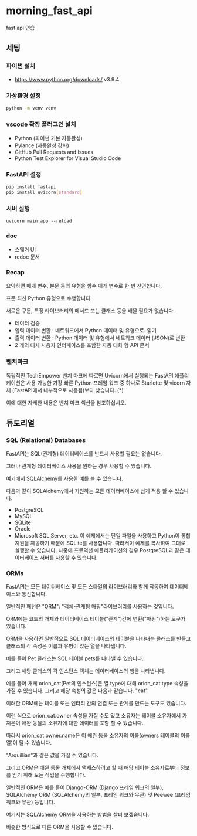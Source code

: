 # morning_fast_api
fast api 연습

## 세팅

### 파이썬 설치
- https://www.python.org/downloads/
v3.9.4

### 가상환경 설정

```bash
python -m venv venv
```

### vscode 확장 플러그인 설치

- Python (파이썬 기본 자동완성)
- Pylance (자동완성 강화)
- GitHub Pull Requests and Issues
- Python Test Explorer for Visual Studio Code

### FastAPI 설정

```bash
pip install fastapi
pip install uvicorn[standard]
```

### 서버 실행
```
uvicorn main:app --reload
```

### doc
- 스웨거 UI
- redoc 문서

### Recap

요약하면 매개 변수, 본문 등의 유형을 함수 매개 변수로 한 번 선언합니다.

표준 최신 Python 유형으로 수행합니다.

새로운 구문, 특정 라이브러리의 메서드 또는 클래스 등을 배울 필요가 없습니다.

- 데이터 검증
- 입력 데이터 변환 : 네트워크에서 Python 데이터 및 유형으로. 읽기
- 출력 데이터 변환 : Python 데이터 및 유형에서 네트워크 데이터 (JSON)로 변환
- 2 개의 대체 사용자 인터페이스를 포함한 자동 대화 형 API 문서

### 벤치마크

독립적인 TechEmpower 벤치 마크에 따르면 Uvicorn에서 실행되는 FastAPI 애플리케이션은 사용 가능한 가장 빠른 Python 프레임 워크 중 하나로 Starlette 및 vicorn 자체 (FastAPI에서 내부적으로 사용됨)보다 낮습니다. (*)

이에 대한 자세한 내용은 벤치 마크 섹션을 참조하십시오.

## 튜토리얼

### SQL (Relational) Databases

FastAPI는 SQL(관계형) 데이터베이스를 반드시 사용할 필요는 없습니다.

그러나 관계형 데이터베이스 사용을 원하는 경우 사용할 수 있습니다.

여기에서 [SQLAlchemy](https://www.sqlalchemy.org/)를 사용한 예를 볼 수 있습니다.

다음과 같이 SQLAlchemy에서 지원하는 모든 데이터베이스에 쉽게 적용 할 수 있습니다.
- PostgreSQL
- MySQL
- SQLite
- Oracle
- Microsoft SQL Server, etc.
이 예제에서는 단일 파일을 사용하고 Python이 통합 지원을 제공하기 때문에 SQLite를 사용합니다. 따라서이 예제를 복사하여 그대로 실행할 수 있습니다.
나중에 프로덕션 애플리케이션의 경우 PostgreSQL과 같은 데이터베이스 서버를 사용할 수 있습니다.

### ORMs

FastAPI는 모든 데이터베이스 및 모든 스타일의 라이브러리와 함께 작동하여 데이터베이스와 통신합니다.

일반적인 패턴은 "ORM": "객체-관계형 매핑"라이브러리를 사용하는 것입니다.

ORM에는 코드의 개체와 데이터베이스 테이블("관계")간에 변환("매핑")하는 도구가 있습니다.

ORM을 사용하면 일반적으로 SQL 데이터베이스의 테이블을 나타내는 클래스를 만들고 클래스의 각 속성은 이름과 유형이 있는 열을 나타냅니다.

예를 들어 Pet 클래스는 SQL 테이블 pets를 나타낼 수 있습니다.

그리고 해당 클래스의 각 인스턴스 객체는 데이터베이스의 행을 나타냅니다.

예를 들어 개체 orion_cat(Pet의 인스턴스)은 열 type에 대해 orion_cat.type 속성을 가질 수 있습니다. 그리고 해당 속성의 값은 다음과 같습니다. "cat".

이러한 ORM에는 테이블 또는 엔터티 간의 연결 또는 관계를 만드는 도구도 있습니다.

이런 식으로 orion_cat.owner 속성을 가질 수도 있고 소유자는 테이블 소유자에서 가져온이 애완 동물의 소유자에 대한 데이터를 포함 할 수 있습니다.

따라서 orion_cat.owner.name은 이 애완 동물 소유자의 이름(owners 테이블의 이름 열)이 될 수 있습니다.

"Arquillian"과 같은 값을 가질 수 있습니다.

그리고 ORM은 애완 동물 개체에서 액세스하려고 할 때 해당 테이블 소유자로부터 정보를 얻기 위해 모든 작업을 수행합니다.

일반적인 ORM은 예를 들어 Django-ORM (Django 프레임 워크의 일부), SQLAlchemy ORM (SQLAlchemy의 일부, 프레임 워크와 무관) 및 Peewee (프레임 워크와 무관) 등입니다.

여기서는 SQLAlchemy ORM을 사용하는 방법을 살펴 보겠습니다.

비슷한 방식으로 다른 ORM을 사용할 수 있습니다.

